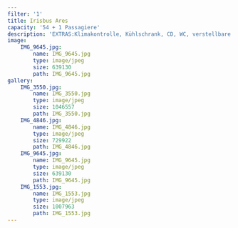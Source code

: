 ```yaml
---
filter: '1'
title: Irisbus Ares
capacity: '54 + 1 Passagiere'
description: 'EXTRAS:Klimakontrolle, Kühlschrank, CD, WC, verstellbare Sitze, Sicherheitsgurt'
image:
    IMG_9645.jpg:
        name: IMG_9645.jpg
        type: image/jpeg
        size: 639130
        path: IMG_9645.jpg
gallery:
    IMG_3550.jpg:
        name: IMG_3550.jpg
        type: image/jpeg
        size: 1046557
        path: IMG_3550.jpg
    IMG_4846.jpg:
        name: IMG_4846.jpg
        type: image/jpeg
        size: 729922
        path: IMG_4846.jpg
    IMG_9645.jpg:
        name: IMG_9645.jpg
        type: image/jpeg
        size: 639130
        path: IMG_9645.jpg
    IMG_1553.jpg:
        name: IMG_1553.jpg
        type: image/jpeg
        size: 1007963
        path: IMG_1553.jpg
---
```

